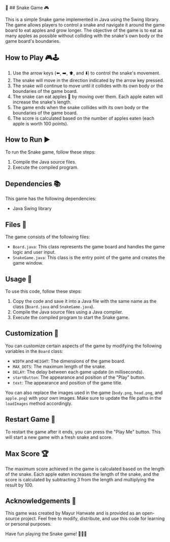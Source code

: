 🐍 ## Snake Game 🎮

This is a simple Snake game implemented in Java using the Swing library. The game allows players to control a snake and navigate it around the game board to eat apples and grow longer. The objective of the game is to eat as many apples as possible without colliding with the snake's own body or the game board's boundaries.

## How to Play 🎮🕹️

1. Use the arrow keys (⬅️, ➡️, ⬆️, and ⬇️) to control the snake's movement.
2. The snake will move in the direction indicated by the arrow key pressed.
3. The snake will continue to move until it collides with its own body or the boundaries of the game board.
4. The snake can eat apples 🍎 by moving over them. Each apple eaten will increase the snake's length.
5. The game ends when the snake collides with its own body or the boundaries of the game board.
6. The score is calculated based on the number of apples eaten (each apple is worth 100 points).

## How to Run ▶️

To run the Snake game, follow these steps:

1. Compile the Java source files.
2. Execute the compiled program.

## Dependencies 📚

This game has the following dependencies:

- Java Swing library

## Files 📁

The game consists of the following files:

- `Board.java`: This class represents the game board and handles the game logic and user input.
- `SnakeGame.java`: This class is the entry point of the game and creates the game window.

## Usage 📝

To use this code, follow these steps:

1. Copy the code and save it into a Java file with the same name as the class (`Board.java` and `SnakeGame.java`).
2. Compile the Java source files using a Java compiler.
3. Execute the compiled program to start the Snake game.

## Customization 🎨

You can customize certain aspects of the game by modifying the following variables in the `Board` class:

- `WIDTH` and `HEIGHT`: The dimensions of the game board.
- `MAX_DOTS`: The maximum length of the snake.
- `DELAY`: The delay between each game update (in milliseconds).
- `startButton`: The appearance and position of the "Play" button.
- `text`: The appearance and position of the game title.

You can also replace the images used in the game (`body.png`, `head.png`, and `apple.png`) with your own images. Make sure to update the file paths in the `loadImages` method accordingly.

## Restart Game 🔄

To restart the game after it ends, you can press the "Play Me" button. This will start a new game with a fresh snake and score.

## Max Score 🏆

The maximum score achieved in the game is calculated based on the length of the snake. Each apple eaten increases the length of the snake, and the score is calculated by subtracting 3 from the length and multiplying the result by 100.

## Acknowledgements 🙏

This game was created by Mayur Hanwate and is provided as an open-source project. Feel free to modify, distribute, and use this code for learning or personal purposes.

Have fun playing the Snake game! 🎉🐍🍎
